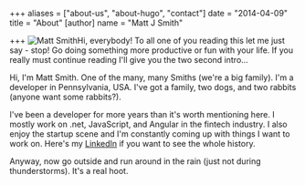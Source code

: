 +++
aliases = ["about-us", "about-hugo", "contact"]
date = "2014-04-09"
title = "About"
[author]
name = "Matt J Smith"

+++
![Matt Smith](/uploads/matt-smith-dev.jpg)Hi, everybody! To all one of you reading this let me just say - stop! Go doing something more productive or fun with your life. If you really must continue reading I'll give you the two second intro...

Hi, I'm Matt Smith. One of the many, many Smiths (we're a big family). I'm a developer in Pennsylvania, USA. I've got a family, two dogs, and two rabbits (anyone want some rabbits?).

I've been a developer for more years than it's worth mentioning here. I mostly work on .net, JavaScript, and Angular in the fintech industry. I also enjoy the startup scene and I'm constantly coming up with things I want to work on. Here's my [LinkedIn](https://www.linkedin.com/in/mattsmithdev "Matt Smith Dev") if you want to see the whole history.

Anyway, now go outside and run around in the rain (just not during thunderstorms). It's a real hoot.